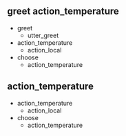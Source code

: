 ## greet action_temperature
* greet
    - utter_greet
* action_temperature
    - action_local
* choose
    - action_temperature

## action_temperature
* action_temperature
    - action_local
* choose
    - action_temperature


